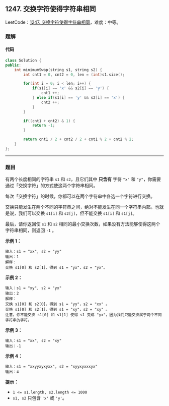 ## 1247. 交换字符使得字符串相同

LeetCode：[1247. 交换字符使得字符串相同](https://leetcode.cn/problems/minimum-swaps-to-make-strings-equal/)，难度：中等。

### 题解

#### 代码

```c++
class Solution {
public:
    int minimumSwap(string s1, string s2) {
        int cnt1 = 0, cnt2 = 0, len = (int)s1.size();

        for(int i = 0; i < len; i++) {
            if(s1[i] == 'x' && s2[i] == 'y') {
                cnt1 ++;
            } else if(s1[i] == 'y' && s2[i] == 'x') {
                cnt2 ++;
            }
        }

        if((cnt1 + cnt2) & 1) {
            return -1;
        }

        return cnt1 / 2 + cnt2 / 2 + cnt1 % 2 + cnt2 % 2;
    }
};
```



---



### 题目

有两个长度相同的字符串 `s1` 和 `s2`，且它们其中 **只含有** 字符 `"x"` 和 `"y"`，你需要通过「交换字符」的方式使这两个字符串相同。

每次「交换字符」的时候，你都可以在两个字符串中各选一个字符进行交换。

交换只能发生在两个不同的字符串之间，绝对不能发生在同一个字符串内部。也就是说，我们可以交换 `s1[i]` 和 `s2[j]`，但不能交换 `s1[i]` 和 `s1[j]`。

最后，请你返回使 `s1` 和 `s2` 相同的最小交换次数，如果没有方法能够使得这两个字符串相同，则返回 `-1` 。

 

**示例 1：**

```
输入：s1 = "xx", s2 = "yy"
输出：1
解释：
交换 s1[0] 和 s2[1]，得到 s1 = "yx"，s2 = "yx"。
```

**示例 2：**

```
输入：s1 = "xy", s2 = "yx"
输出：2
解释：
交换 s1[0] 和 s2[0]，得到 s1 = "yy"，s2 = "xx" 。
交换 s1[0] 和 s2[1]，得到 s1 = "xy"，s2 = "xy" 。
注意，你不能交换 s1[0] 和 s1[1] 使得 s1 变成 "yx"，因为我们只能交换属于两个不同字符串的字符。
```

**示例 3：**

```
输入：s1 = "xx", s2 = "xy"
输出：-1
```

**示例 4：**

```
输入：s1 = "xxyyxyxyxx", s2 = "xyyxyxxxyx"
输出：4
```

 

**提示：**

- `1 <= s1.length, s2.length <= 1000`
- `s1, s2` 只包含 `'x'` 或 `'y'`。

